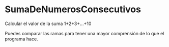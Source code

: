 # SumaDeNumerosConsecutivos
Calcular el valor de la suma 1+2+3+...+10

Puedes comparar las ramas para tener una mayor comprensión de lo que el programa hace.
